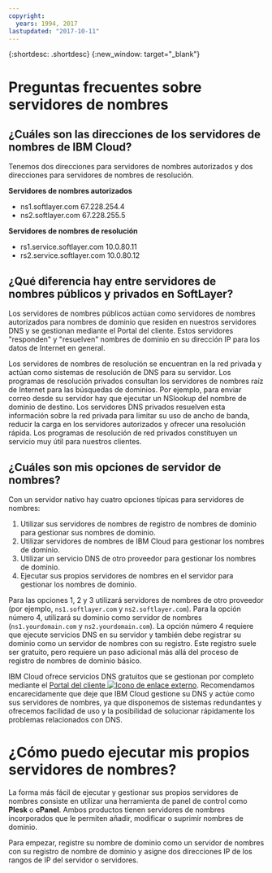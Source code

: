 ```yaml
---
copyright:
  years: 1994, 2017
lastupdated: "2017-10-11"
---
```


{:shortdesc: .shortdesc}
{:new_window: target="_blank"}

# Preguntas frecuentes sobre servidores de nombres

## ¿Cuáles son las direcciones de los servidores de nombres de IBM Cloud?

Tenemos dos direcciones para servidores de nombres autorizados y dos direcciones para servidores de nombres de resolución.

**Servidores de nombres autorizados**

* ns1.softlayer.com 67.228.254.4
* ns2.softlayer.com 67.228.255.5

**Servidores de nombres de resolución**

* rs1.service.softlayer.com 10.0.80.11
* rs2.service.softlayer.com 10.0.80.12

<a name="27"></a>
## ¿Qué diferencia hay entre servidores de nombres públicos y privados en SoftLayer?

Los servidores de nombres públicos actúan como servidores de nombres autorizados para nombres de dominio que residen en nuestros servidores DNS y se gestionan mediante el Portal del cliente. Estos servidores "responden" y "resuelven" nombres de dominio en su dirección IP para los datos de Internet en general.

Los servidores de nombres de resolución se encuentran en la red privada y actúan como sistemas de resolución de DNS para su servidor. Los programas de resolución privados consultan los servidores de nombres raíz de Internet para las búsquedas de dominios. Por ejemplo, para enviar correo desde su servidor hay que ejecutar un NSlookup del nombre de dominio de destino. Los servidores DNS privados resuelven esta información sobre la red privada para limitar su uso de ancho de banda, reducir la carga en los servidores autorizados y ofrecer una resolución rápida. Los programas de resolución de red privados constituyen un servicio muy útil para nuestros clientes.

<a name="28"></a>
## ¿Cuáles son mis opciones de servidor de nombres?

Con un servidor nativo hay cuatro opciones típicas para servidores de nombres:

1. Utilizar sus servidores de nombres de registro de nombres de dominio para gestionar sus nombres de dominio.
2. Utilizar servidores de nombres de IBM Cloud para gestionar los nombres de dominio.
3. Utilizar un servicio DNS de otro proveedor para gestionar los nombres de dominio.
4. Ejecutar sus propios servidores de nombres en el servidor para gestionar los nombres de dominio.

Para las opciones 1, 2 y 3 utilizará servidores de nombres de otro proveedor (por ejemplo, `ns1.softlayer.com` y `ns2.softlayer.com`). Para la opción número 4,
utilizará su dominio como servidor de nombres (`ns1.yourdomain.com` y `ns2.yourdomain.com`). La opción número 4 requiere que ejecute servicios DNS en su servidor y también debe registrar su dominio como un servidor de nombres con su registro. Este registro suele ser gratuito, pero requiere un paso adicional más allá del proceso de registro de nombres de dominio básico.

IBM Cloud ofrece servicios DNS gratuitos que se gestionan por completo mediante el [Portal del cliente ![Icono de enlace externo](../../icons/launch-glyph.svg "Icono de enlace externo")](https://control.softlayer.com/). Recomendamos encarecidamente que deje que IBM Cloud gestione su DNS y actúe como sus servidores de nombres, ya que disponemos de sistemas redundantes y ofrecemos facilidad de uso y la posibilidad de solucionar rápidamente los problemas relacionados con DNS.


# ¿Cómo puedo ejecutar mis propios servidores de nombres?

La forma más fácil de ejecutar y gestionar sus propios servidores de nombres consiste en utilizar una herramienta de panel de control como **Plesk** o **cPanel**. Ambos productos tienen servidores de nombres incorporados que le permiten añadir, modificar o suprimir nombres de dominio.

Para empezar, registre su nombre de dominio como un servidor de nombres con su registro de nombre de dominio y asigne dos direcciones IP de los rangos de IP del servidor o servidores.

